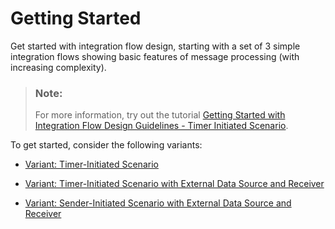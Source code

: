 <!-- loio0a802592b5634d188873a3289635c088 -->

# Getting Started

Get started with integration flow design, starting with a set of 3 simple integration flows showing basic features of message processing \(with increasing complexity\).

> ### Note:  
> For more information, try out the tutorial [Getting Started with Integration Flow Design Guidelines - Timer Initiated Scenario](https://developers.sap.com/tutorials/btp-integration-suite-design-guidelines.html).

To get started, consider the following variants:

-   [Variant: Timer-Initiated Scenario](variant-timer-initiated-scenario-423730f.md)

-   [Variant: Timer-Initiated Scenario with External Data Source and Receiver](variant-timer-initiated-scenario-with-external-data-source-and-receiver-7e766dd.md)

-   [Variant: Sender-Initiated Scenario with External Data Source and Receiver](variant-sender-initiated-scenario-with-external-data-source-and-receiver-36a61b5.md)


